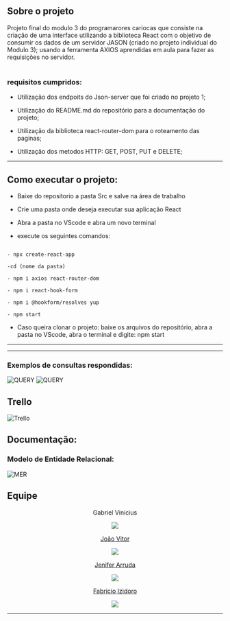 ## Sobre o projeto

Projeto final do modulo 3 do programarores cariocas  que consiste na criação de uma interface utilizando a biblioteca React com o objetivo de consumir os dados de um servidor JASON (criado no projeto individual do Modulo 3); usando a ferramenta AXIOS aprendidas em aula para fazer as requisições no servidor. <br> <br>

  ### requisitos cumpridos:

- Utilização dos endpoits do Json-server que foi criado no projeto 1;

- Utilização do README.md do repositório para a documentação do projeto;

- Utilização da biblioteca react-router-dom para o roteamento das paginas;

- Utilização dos metodos HTTP: GET, POST, PUT e DELETE;

---



## Como executar o projeto:


- Baixe do repositorio a pasta Src  e salve na área de trabalho

- Crie uma pasta onde deseja executar sua aplicação React


- Abra a pasta no VScode e abra um novo terminal

- execute os seguintes comandos:

```

- npx create-react-app

-cd (nome da pasta)

- npm i axios react-router-dom

- npm i react-hook-form

- npm i @hookform/resolves yup

- npm start

```

- Caso queira clonar o projeto: baixe os arquivos do repositório, abra a pasta no VScode, abra o terminal e digite: npm start
 


---



 
---


### Exemplos de consultas respondidas:


![QUERY](https://i.ibb.co/dPrm26x/temas.jpg)
![QUERY](https://i.ibb.co/W3JwGf7/set.jpg)

## Trello

![Trello](https://i.ibb.co/gwqs4Ht/trello.png)

## Documentação:

### Modelo de Entidade Relacional:
![MER](https://i.ibb.co/nMgfGjw/modelo.jpg)

## Equipe


<div align = center>
 Gabriel Vinicius  
  
<a href="https://github.com/CaioLima96" target="_blank"><img src="https://img.shields.io/badge/GitHub-100000?style=for-the-badge&logo=github&logoColor=white" target="_blank"> 
  
  
João Vitor
  
<a href="https://github.com/JoaovitorFFCB" target="_blank"><img src="https://img.shields.io/badge/GitHub-100000?style=for-the-badge&logo=github&logoColor=white" target="_blank">

Jenifer Arruda
  
  
<a href="https://github.com/jeniiferarruda" target="_blank"><img src="https://img.shields.io/badge/GitHub-100000?style=for-the-badge&logo=github&logoColor=white" target="_blank">  

Fabricio Izidoro

<a href="https://github.com/fabricioizidoro" target="_blank"><img src="https://img.shields.io/badge/GitHub-100000?style=for-the-badge&logo=github&logoColor=white" target="_blank">   
  </div>
 
 ---
 




